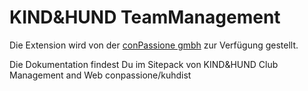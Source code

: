 # KIND&HUND TeamManagement

Die Extension wird von der [conPassione gmbh](https://www.conpassione.ch) zur Verfügung gestellt.

Die Dokumentation findest Du im Sitepack von KIND&HUND Club Management and Web
conpassione/kuhdist
